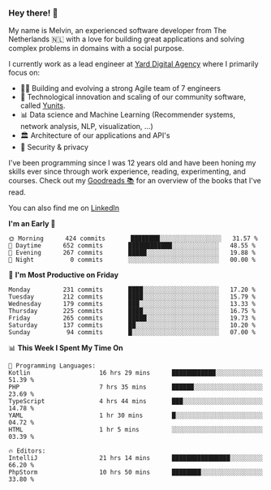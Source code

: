 ### Hey there! 👋

My name is Melvin, an experienced software developer from The Netherlands 🇳🇱 with a love for building great applications and solving complex problems in domains with a social purpose. 

I currently work as a lead engineer at [Yard Digital Agency](https://github.com/yardinternet) where I primarily focus on:

* 👏🏼 Building and evolving a strong Agile team of 7 engineers
* 🚀 Technological innovation and scaling of our community software, called [Yunits](https://www.yunits.com/).
* 📊 Data science and Machine Learning (Recommender systems, network analysis, NLP, visualization, ...)
* 🏛 Architecture of our applications and API's
* 🔐 Security & privacy

I've been programming since I was 12 years old and have been honing my skills ever since through work experience, reading, experimenting, and courses.
Check out my [Goodreads 📚](https://goodreads.com/melvinkoopmans) for an overview of the books that I've read. 

You can also find me on [LinkedIn](https://www.linkedin.com/in/melvinkoopmans)

<!--START_SECTION:waka-->
**I'm an Early 🐤** 

```text
🌞 Morning      424 commits       ████████░░░░░░░░░░░░░░░░░   31.57 % 
🌆 Daytime      652 commits       ████████████░░░░░░░░░░░░░   48.55 % 
🌃 Evening      267 commits       █████░░░░░░░░░░░░░░░░░░░░   19.88 % 
🌙 Night          0 commits       ░░░░░░░░░░░░░░░░░░░░░░░░░   00.00 % 

```
📅 **I'm Most Productive on Friday** 

```text
Monday         231 commits       ████░░░░░░░░░░░░░░░░░░░░░   17.20 % 
Tuesday        212 commits       ████░░░░░░░░░░░░░░░░░░░░░   15.79 % 
Wednesday      179 commits       ███░░░░░░░░░░░░░░░░░░░░░░   13.33 % 
Thursday       225 commits       ████░░░░░░░░░░░░░░░░░░░░░   16.75 % 
Friday         265 commits       █████░░░░░░░░░░░░░░░░░░░░   19.73 % 
Saturday       137 commits       ██░░░░░░░░░░░░░░░░░░░░░░░   10.20 % 
Sunday          94 commits       █░░░░░░░░░░░░░░░░░░░░░░░░   07.00 % 

```


📊 **This Week I Spent My Time On** 

```text
💬 Programming Languages: 
Kotlin                   16 hrs 29 mins      ████████████░░░░░░░░░░░░░   51.39 % 
PHP                      7 hrs 35 mins       ██████░░░░░░░░░░░░░░░░░░░   23.69 % 
TypeScript               4 hrs 44 mins       ███░░░░░░░░░░░░░░░░░░░░░░   14.78 % 
YAML                     1 hr 30 mins        █░░░░░░░░░░░░░░░░░░░░░░░░   04.72 % 
HTML                     1 hr 5 mins         ░░░░░░░░░░░░░░░░░░░░░░░░░   03.39 % 

🔥 Editors: 
IntelliJ                 21 hrs 14 mins      ████████████████░░░░░░░░░   66.20 % 
PhpStorm                 10 hrs 50 mins      ████████░░░░░░░░░░░░░░░░░   33.80 % 

```


<!--END_SECTION:waka-->
